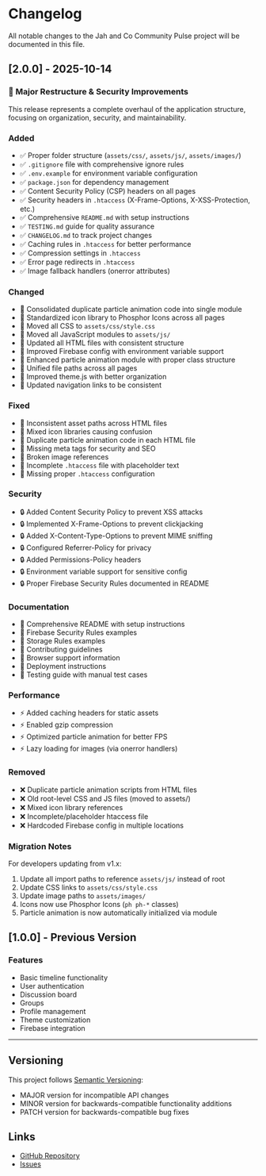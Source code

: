 # Changelog

All notable changes to the Jah and Co Community Pulse project will be documented in this file.

## [2.0.0] - 2025-10-14

### 🎉 Major Restructure & Security Improvements

This release represents a complete overhaul of the application structure, focusing on organization, security, and maintainability.

### Added
- ✅ Proper folder structure (`assets/css/`, `assets/js/`, `assets/images/`)
- ✅ `.gitignore` file with comprehensive ignore rules
- ✅ `.env.example` for environment variable configuration
- ✅ `package.json` for dependency management
- ✅ Content Security Policy (CSP) headers on all pages
- ✅ Security headers in `.htaccess` (X-Frame-Options, X-XSS-Protection, etc.)
- ✅ Comprehensive `README.md` with setup instructions
- ✅ `TESTING.md` guide for quality assurance
- ✅ `CHANGELOG.md` to track project changes
- ✅ Caching rules in `.htaccess` for better performance
- ✅ Compression settings in `.htaccess`
- ✅ Error page redirects in `.htaccess`
- ✅ Image fallback handlers (onerror attributes)

### Changed
- 🔄 Consolidated duplicate particle animation code into single module
- 🔄 Standardized icon library to Phosphor Icons across all pages
- 🔄 Moved all CSS to `assets/css/style.css`
- 🔄 Moved all JavaScript modules to `assets/js/`
- 🔄 Updated all HTML files with consistent structure
- 🔄 Improved Firebase config with environment variable support
- 🔄 Enhanced particle animation module with proper class structure
- 🔄 Unified file paths across all pages
- 🔄 Improved theme.js with better organization
- 🔄 Updated navigation links to be consistent

### Fixed
- 🐛 Inconsistent asset paths across HTML files
- 🐛 Mixed icon libraries causing confusion
- 🐛 Duplicate particle animation code in each HTML file
- 🐛 Missing meta tags for security and SEO
- 🐛 Broken image references
- 🐛 Incomplete `.htaccess` file with placeholder text
- 🐛 Missing proper `.htaccess` configuration

### Security
- 🔒 Added Content Security Policy to prevent XSS attacks
- 🔒 Implemented X-Frame-Options to prevent clickjacking
- 🔒 Added X-Content-Type-Options to prevent MIME sniffing
- 🔒 Configured Referrer-Policy for privacy
- 🔒 Added Permissions-Policy headers
- 🔒 Environment variable support for sensitive config
- 🔒 Proper Firebase Security Rules documented in README

### Documentation
- 📝 Comprehensive README with setup instructions
- 📝 Firebase Security Rules examples
- 📝 Storage Rules examples
- 📝 Contributing guidelines
- 📝 Browser support information
- 📝 Deployment instructions
- 📝 Testing guide with manual test cases

### Performance
- ⚡ Added caching headers for static assets
- ⚡ Enabled gzip compression
- ⚡ Optimized particle animation for better FPS
- ⚡ Lazy loading for images (via onerror handlers)

### Removed
- ❌ Duplicate particle animation scripts from HTML files
- ❌ Old root-level CSS and JS files (moved to assets/)
- ❌ Mixed icon library references
- ❌ Incomplete/placeholder htaccess file
- ❌ Hardcoded Firebase config in multiple locations

### Migration Notes
For developers updating from v1.x:
1. Update all import paths to reference `assets/js/` instead of root
2. Update CSS links to `assets/css/style.css`
3. Update image paths to `assets/images/`
4. Icons now use Phosphor Icons (`ph ph-*` classes)
5. Particle animation is now automatically initialized via module

## [1.0.0] - Previous Version

### Features
- Basic timeline functionality
- User authentication
- Discussion board
- Groups
- Profile management
- Theme customization
- Firebase integration

---

## Versioning

This project follows [Semantic Versioning](https://semver.org/):
- MAJOR version for incompatible API changes
- MINOR version for backwards-compatible functionality additions
- PATCH version for backwards-compatible bug fixes

## Links
- [GitHub Repository](https://github.com/JahandCo/Jah-and-Co-Pulse)
- [Issues](https://github.com/JahandCo/Jah-and-Co-Pulse/issues)
